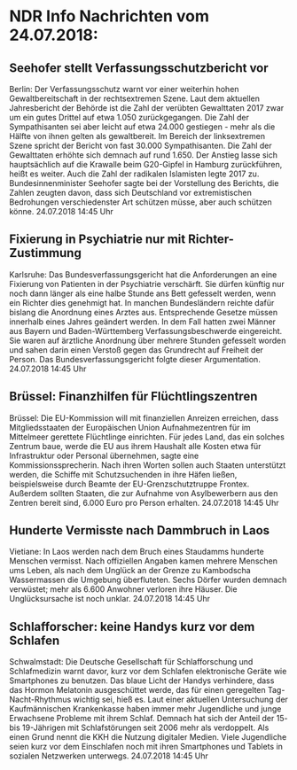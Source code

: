 # NDR Info Nachrichten vom 24.07.2018:


## Seehofer stellt Verfassungsschutzbericht vor
Berlin: Der Verfassungsschutz warnt vor einer weiterhin hohen Gewaltbereitschaft in der rechtsextremen Szene. Laut dem aktuellen Jahresbericht der Behörde ist die Zahl der verübten Gewalttaten 2017 zwar um ein gutes Drittel auf etwa 1.050 zurückgegangen. Die Zahl der Sympathisanten sei aber leicht auf etwa 24.000 gestiegen -  mehr als die Hälfte von ihnen gelten als gewaltbereit. Im Bereich der linksextremen Szene spricht der Bericht von fast 30.000 Sympathisanten. Die Zahl der Gewalttaten erhöhte sich demnach auf rund 1.650. Der Anstieg lasse sich hauptsächlich auf die Krawalle beim G20-Gipfel in Hamburg zurückführen, heißt es weiter. Auch die Zahl der radikalen Islamisten legte 2017 zu. Bundesinnenminister Seehofer sagte bei der Vorstellung des Berichts, die Zahlen zeugten davon, dass sich Deutschland vor extremistischen Bedrohungen verschiedenster Art schützen müsse, aber auch schützen könne. 24.07.2018 14:45 Uhr 

## Fixierung in Psychiatrie nur mit Richter-Zustimmung
Karlsruhe: Das Bundesverfassungsgericht hat die Anforderungen an eine Fixierung von Patienten in der Psychiatrie verschärft. Sie dürfen künftig nur noch dann länger als eine halbe Stunde ans Bett gefesselt werden, wenn ein Richter dies genehmigt hat. In manchen Bundesländern reichte dafür bislang die Anordnung eines Arztes aus. Entsprechende Gesetze müssen innerhalb eines Jahres geändert werden. In dem Fall hatten zwei Männer aus Bayern und Baden-Württemberg Verfassungsbeschwerde eingereicht. Sie waren auf ärztliche Anordnung über mehrere Stunden gefesselt worden und sahen darin einen Verstoß gegen das Grundrecht auf Freiheit der Person. Das Bundesverfassungsgericht folgte dieser Argumentation. 24.07.2018 14:45 Uhr 

## Brüssel: Finanzhilfen für Flüchtlingszentren
Brüssel: Die EU-Kommission will mit finanziellen Anreizen erreichen, dass Mitgliedsstaaten der Europäischen Union Aufnahmezentren für im Mittelmeer gerettete Flüchtlinge einrichten. Für jedes Land, das ein solches Zentrum baue, werde die EU aus ihrem Haushalt alle Kosten etwa für Infrastruktur oder Personal übernehmen, sagte eine Kommissionssprecherin. Nach ihren Worten sollen auch Staaten unterstützt werden, die Schiffe mit Schutzsuchenden in ihre Häfen ließen, beispielsweise durch Beamte der EU-Grenzschutztruppe Frontex. Außerdem sollten Staaten, die zur Aufnahme von Asylbewerbern aus den Zentren bereit sind, 6.000 Euro pro Person erhalten. 24.07.2018 14:45 Uhr 

## Hunderte Vermisste nach Dammbruch in Laos
Vietiane: In Laos werden nach dem Bruch eines Staudamms hunderte Menschen vermisst. Nach offiziellen Angaben kamen mehrere Menschen ums Leben, als nach dem Unglück an der Grenze zu Kambodscha Wassermassen die Umgebung überfluteten. Sechs Dörfer wurden demnach verwüstet; mehr als 6.600 Anwohner verloren ihre Häuser. Die Unglücksursache ist noch unklar. 24.07.2018 14:45 Uhr 

## Schlafforscher: keine Handys kurz vor dem Schlafen
Schwalmstadt: Die Deutsche Gesellschaft für Schlafforschung und Schlafmedizin warnt davor, kurz vor dem Schlafen elektronische Geräte wie Smartphones zu benutzen. Das blaue Licht der Handys verhindere, dass das Hormon Melatonin ausgeschüttet werde, das für einen geregelten Tag-Nacht-Rhythmus wichtig sei, hieß es. Laut einer aktuellen Untersuchung der Kaufmännischen Krankenkasse haben immer mehr Jugendliche und junge Erwachsene Probleme mit ihrem Schlaf. Demnach hat sich der Anteil der 15- bis 19-Jährigen mit Schlafstörungen seit 2006 mehr als verdoppelt. Als einen Grund nennt die KKH die Nutzung digitaler Medien. Viele Jugendliche seien kurz vor dem Einschlafen noch mit ihren Smartphones und Tablets in sozialen Netzwerken unterwegs. 24.07.2018 14:45 Uhr 
